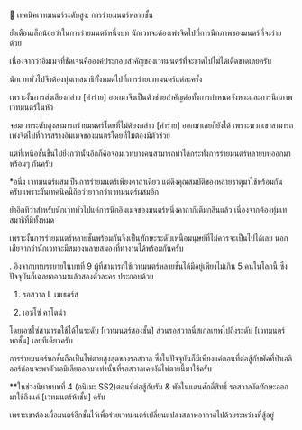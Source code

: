 📌 เทคนิคเวทมนตร์ระดับสูง: การร่ายมนตร์หลายชั้น

ย้ำเตือนเล็กน้อยว่าในการร่ายมนตร์หนึ่งบท นักเวทจะต้องเพ่งจิตไปที่การนึกภาพของมนตร์ที่จะร่ายด้วย

เนื่องจากว่าอิมเมจที่ชัดเจนคือองค์ประกอบสำคัญของเวทมนตร์ที่จะขาดไปไม่ได้เด็ดขาดเลยครับ

นักเวททั่วไปจึงต้องทุ่มเทสมาธิทั้งหมดไปที่การร่ายเวทมนตร์แต่ละครั้ง

เพราะงั้นการส่งเสียงกล่าว [คำร่าย] ออกมาจึงเป็นตัวช่วยสำคัญต่อทั้งการกำหนดจังหวะและการนึกภาพเวทมนตร์ในหัว

จอมเวทระดับสูงสามารถร่ายมนตร์โดยที่ไม่ต้องกล่าว [คำร่าย] ออกมาเลยก็ยังได้ เพราะพวกเขาสามารถเพ่งจิตไปที่การสร้างอิมเมจของมนตร์โดยที่ไม่ต้องมีตัวช่วย

แต่ที่เหนือชั้นขึ้นไปยิ่งกว่านั้นอีกก็คือจอมเวทบางคนสามารถทำได้กระทั่งการร่ายมนตร์หลายบทออกมาพร้อมๆ กันครับ

*อนึ่ง เวทมนตร์ผสมเป็นการร่ายมนตร์เพียงคาถาเดียว แต่ดึงคุณสมบัติของหลายธาตุมาใช้พร้อมกันครับ เพราะงั้นเทคนิคนี้ถือว่ายากกว่าเวทมนตร์ผสมอีก

ย้ำอีกทีว่าสำหรับนักเวททั่วไปแค่การนึกอิมเมจของมนตร์หนึ่งคาถาก็เต็มกลืนแล้ว เนื่องจากต้องทุ่มเทสมาธิที่มีทั้งหมด

เพราะงั้นการร่ายมนตร์หลายชั้นพร้อมกันจึงเป็นทักษะระดับเหนือมนุษย์ที่ไม่ควรจะเป็นไปได้เลย นอกเสียจากว่านักเวทจะมีสมองหลายสมองที่ทำงานได้พร้อมกันครับ

.
อิงจากบทบรรยายในบทที่ 9 ผู้ที่สามารถใช้เวทมนตร์หลายชั้นได้มีอยู่เพียงไม่เกิน 5 คนในโลกนี้ ซึ่งปัจจุบันก็เฉลยออกมาแล้วสองตัวละคร ประกอบด้วย

1. รอสวาล L เมเธอร์ส

2. เอซโซ่ คาโดน่า

โดยเอซโซ่สามารถใช้ได้ในระดับ [เวทมนตร์สองชั้น] ส่วนรอสวาลนี่สเกลเทพไปถึงระดับ [เวทมนตร์หกชั้น] เลยทีเดียวครับ

การร่ายมนตร์หกชั้นถือเป็นไพ่ตายสูงสุดของรอสวาล ซึ่งในปัจจุบันก็มีเพียงแค่ตอนที่ต่อสู้กับพัคที่ป่าเอลิออร์ก่อนจะพาตัวเอมิเลียออกมาเท่านั้นที่รอสวาลเคยงัดไพ่ตายนี้มาใช้ครับ

**ในช่วงนิยายบทที่ 4 (อนิเมะ SS2)ตอนที่ต่อสู้กับรัม & พัคในแดนศักดิ์สิทธิ์ รอสวาลงัดทักษะออกมาใช้ถึงแค่ [เวทมนตร์ห้าชั้น] ครับ

เพราะเขาต้องเผื่อมนตร์อีกชั้นไว้เพื่อร่ายเวทมนตร์เปลี่ยนแปลงสภาพอากาศไปด้วยระหว่างที่สู้อยู่